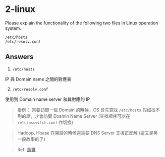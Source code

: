 # 2-linux

Please explain the functionality of the following two files in Linux operation system.
```
/etc/hosts
/etc/resolv.conf
```

## Answers

1. `/etc/hosts`

IP 與 Domain name 之間的對應表

2. `/etc/resolv.conf`

使用到 Domain name server 和其對應的 IP

> 舉例： 當要訪問一個 Domain 的時候，OS 會先查找 `/etc/hosts` 假如找不到的話，才會訪問 Doamin Name Server (查找順序可以在 `/etc/nsswitch.conf` 作切換)

> Hadoop, Hbase 在架設的時候還需要 DNS Server 支援正反解 (這又是另一段故事的了)

> Ref: [鳥哥](http://linux.vbird.org/linux_server/0350dns.php#DNS_resolver_file)
